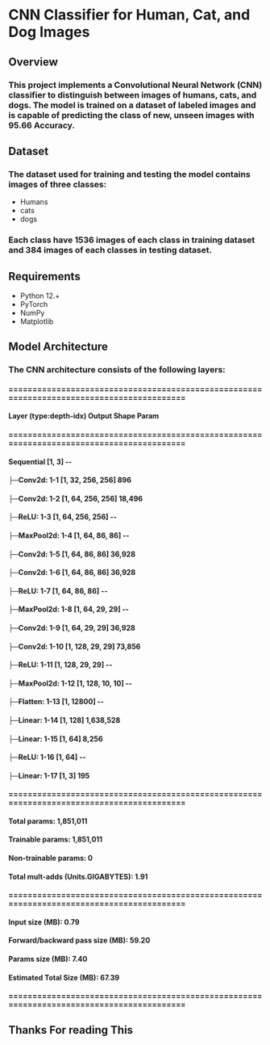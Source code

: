 # CNN Classifier for Human, Cat, and Dog Images

## Overview
### This project implements a Convolutional Neural Network (CNN) classifier to distinguish between images of humans, cats, and dogs. The model is trained on a dataset of labeled images and is capable of predicting the class of new, unseen images with 95.66 Accuracy.

## Dataset
### The dataset used for training and testing the model contains images of three classes:
* Humans
* cats
* dogs
### Each class have 1536 images of each class in training dataset and 384 images of each classes in testing dataset.

## Requirements
* Python 12.+
* PyTorch
* NumPy
* Matplotlib

## Model Architecture
### The CNN architecture consists of the following layers:
#### ==========================================================================================
#### Layer (type:depth-idx)                   Output Shape              Param #
#### ==========================================================================================
#### Sequential                               [1, 3]                    --
#### ├─Conv2d: 1-1                            [1, 32, 256, 256]         896
#### ├─Conv2d: 1-2                            [1, 64, 256, 256]         18,496
#### ├─ReLU: 1-3                              [1, 64, 256, 256]         --
#### ├─MaxPool2d: 1-4                         [1, 64, 86, 86]           --
#### ├─Conv2d: 1-5                            [1, 64, 86, 86]           36,928
#### ├─Conv2d: 1-6                            [1, 64, 86, 86]           36,928
#### ├─ReLU: 1-7                              [1, 64, 86, 86]           --
#### ├─MaxPool2d: 1-8                         [1, 64, 29, 29]           --
#### ├─Conv2d: 1-9                            [1, 64, 29, 29]           36,928
#### ├─Conv2d: 1-10                           [1, 128, 29, 29]          73,856
#### ├─ReLU: 1-11                             [1, 128, 29, 29]          --
#### ├─MaxPool2d: 1-12                        [1, 128, 10, 10]          --
#### ├─Flatten: 1-13                          [1, 12800]                --
#### ├─Linear: 1-14                           [1, 128]                  1,638,528
#### ├─Linear: 1-15                           [1, 64]                   8,256
#### ├─ReLU: 1-16                             [1, 64]                   --
#### ├─Linear: 1-17                           [1, 3]                    195
#### ==========================================================================================
#### Total params: 1,851,011
#### Trainable params: 1,851,011
#### Non-trainable params: 0
#### Total mult-adds (Units.GIGABYTES): 1.91
#### ==========================================================================================
#### Input size (MB): 0.79
#### Forward/backward pass size (MB): 59.20
#### Params size (MB): 7.40
#### Estimated Total Size (MB): 67.39
#### ==========================================================================================


## Thanks For reading This
